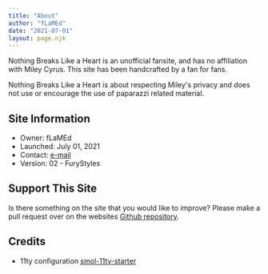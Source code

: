 ```yaml
---
title: "About"
author: "fLaMEd"
date: "2021-07-01"
layout: page.njk
---
```


Nothing Breaks Like a Heart is an unofficial fansite, and has no affiliation with Miley Cyrus. This site has been handcrafted by a fan for fans.

Nothing Breaks Like a Heart is about respecting Miley's privacy and does not use or encourage the use of paparazzi related material.

## Site Information
* Owner: fLaMEd
* Launched: July 01, 2021
* Contact: [e-mail](mailto:flamed@flamedfury.com?subject=nothing%20breaks%20like%20a%20heart)
* Version: 02 - FuryStyles

## Support This Site
Is there something on the site that you would like to improve? Please make a pull request over on the websites [Github repository](https://github.com/flamedfury/miley.flamedfury.com).

## Credits
* 11ty configuration [smol-11ty-starter](https://github.com/5t3ph/smol-11ty-starter/)